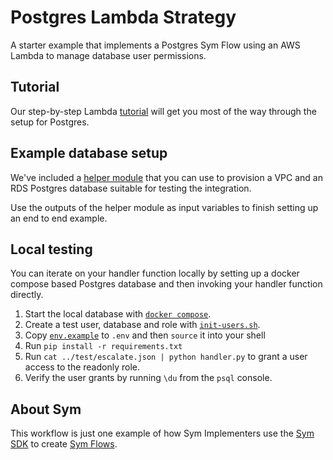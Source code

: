 # Postgres Lambda Strategy

A starter example that implements a Postgres Sym Flow using an AWS Lambda to manage database user permissions.

## Tutorial

Our step-by-step Lambda [tutorial](https://docs.symops.com/docs/aws-lambda) will get you most of the way through the setup for Postgres.

## Example database setup

We've included a [helper module](helper) that you can use to provision a VPC and an RDS Postgres database suitable for testing the integration.

Use the outputs of the helper module as input variables to finish setting up an end to end example.

## Local testing

You can iterate on your handler function locally by setting up a docker compose based Postgres database and then invoking your handler function directly.

1. Start the local database with [`docker compose`](src/test/docker-compose.yaml).
2. Create a test user, database and role with [`init-users.sh`](src/test/init-users.sh).
3. Copy [`env.example`](src/test/env.example) to `.env` and then `source` it into your shell
4. Run `pip install -r requirements.txt`
5. Run `cat ../test/escalate.json | python handler.py` to grant a user access to the readonly role.
6. Verify the user grants by running `\du` from the `psql` console.

## About Sym

This workflow is just one example of how Sym Implementers use the [Sym SDK](https://docs.symops.com/docs) to create [Sym Flows](https://docs.symops.com/docs/sym-access-flows).
